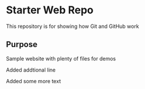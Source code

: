 # Starter Web Repo

This repository is for showing how Git and GitHub work

## Purpose

Sample website with plenty of files for demos

Added addtional line

Added some more text